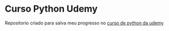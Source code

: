 # Curso Python Udemy
Repositorio criado para salva meu progresso no [curso de python da udemy](https://www.udemy.com/course/python-3-do-zero-ao-avancado) 
